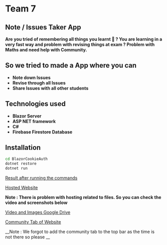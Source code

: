 # Team 7
## Note / Issues Taker App
__Are you tried of remembering all things you learnt 🤔 ?
You are learning in a very fast way and problem with revising things at exam ?
Problem with Maths and need help with Community.__
## So we tried to made a App where you can
- __Note down Issues__
- __Revise through all Issues__
- __Share Issues with all other students__

## Technologies used
- __Blazor Server__
- __ASP NET framework__
- __C#__
- __Firebase Firestore Database__

## Installation

```sh
cd BlazorCookieAuth
dotnet restore
dotnet run
```
[Result after running the commands](https://drive.google.com/file/d/1E4LAnGbww9CoE9_jb33-qcMVg8kVRC2o/view?usp=sharing)

[Hosted Website](http://learningthings.org/)

__Note : There is problem with hosting related to files. So you can check the video and screenshots below__

[Video and Images Google Drive](https://drive.google.com/drive/folders/17jNDkFjPMuiFWp-UspEiabMOG-uR2sx2?usp=sharing)

[Community Tab of Website](http://learningthings.org/community)

__Note : We forgot to add the community tab to the top bar as the time is not there so please __



